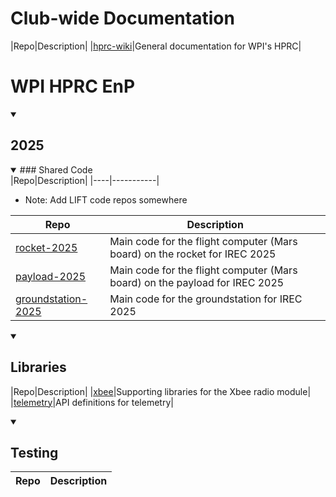 # Club-wide Documentation
|Repo|Description|
|[hprc-wiki](https://github.com/WPI-HPRC/hprc_wiki)|General documentation for WPI's HPRC|

# WPI HPRC EnP

<details open>

<summary>

## 2025
 
</summary>

<details open> 
<summary>
### Shared Code  
</summary>
|Repo|Description|
|----|-----------|
</details> 

- Note: Add LIFT code repos somewhere
  
|Repo|Description|
|----|-----------|
|[rocket-2025](https://github.com/wpi-hprc/rocket-2025)|Main code for the flight computer (Mars board) on the rocket for IREC 2025|
|[payload-2025](https://github.com/wpi-hprc/payload-2025)|Main code for the flight computer (Mars board) on the payload for IREC 2025|
|[groundstation-2025](https://github.com/WPI-HPRC/groundstation-2025)|Main code for the groundstation for IREC 2025|
  
</details>

<details open>

<summary>

## Libraries
  
</summary>
  
|Repo|Description|
|[xbee](https://github.com/WPI-HPRC/xbee)|Supporting libraries for the Xbee radio module|
|[telemetry](https://github.com/WPI-HPRC/telemetry)|API definitions for telemetry|

</details>

<details open>

<summary>

## Testing
  
</summary>
  
|Repo|Description|
|----|-----------|

</details>

